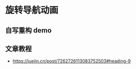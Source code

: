 <script setup>
import RotatingNavigationAnimation from "@docs/50projects50days-vue3/03-rotating-navigation-animation/rotating-navigation-animation.vue";
</script>

# 旋转导航动画

## 自写重构 demo

<RotatingNavigationAnimation />

## 文章教程

- https://juejin.cn/post/7262726113083752503#heading-9
